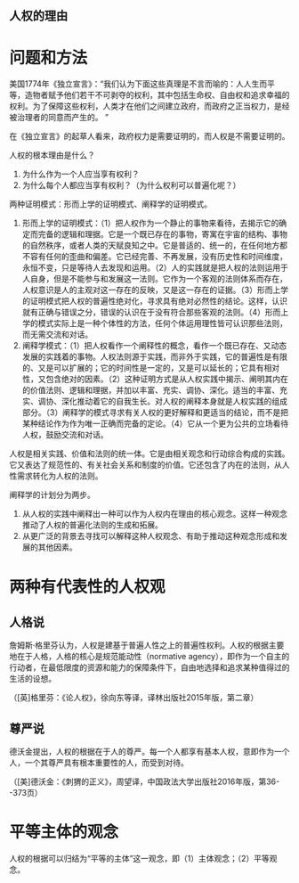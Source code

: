 ## 人权的理由

# 问题和方法

美国1774年《独立宣言》：“我们认为下面这些真理是不言而喻的：人人生而平等，造物者赋予他们若干不可剥夺的权利，其中包括生命权、自由权和追求幸福的权利。为了保障这些权利，人类才在他们之间建立政府，而政府之正当权力，是经被治理者的同意而产生的。 ”

在《独立宣言》的起草人看来，政府权力是需要证明的，而人权是不需要证明的。 

人权的根本理由是什么？
1. 为什么作为一个人应当享有权利？
2. 为什么每个人都应当享有权利？（为什么权利可以普遍化呢？）

两种证明模式：形而上学的证明模式、阐释学的证明模式。

1. 形而上学的证明模式：（1）把人权作为一个静止的事物来看待，去揭示它的确定而完备的逻辑和理据。它是一个既已存在的事物，寄寓在宇宙的结构、事物的自然秩序，或者人类的天赋良知之中。它是普适的、统一的，在任何地方都不容有任何的歪曲和偏差。它已经完善、不再发展，没有历史性和时间维度，永恒不变，只是等待人去发现和运用。（2）人的实践就是把人权的法则运用于人自身，但是不能参与和发展这一法则。它作为一个客观的法则体系而存在，人权意识是人的主观对这一存在的反映，又是这一存在的证据。（3）形而上学的证明模式把人权的普遍性绝对化，寻求具有绝对必然性的结论。这样，认识就有正确与错误之分，错误的认识在于没有符合那些客观的法则。（4）形而上学的模式实际上是一种个体性的方法，任何个体运用理性皆可认识那些法则，而无需交流和对话。
2. 阐释学模式：（1）把人权看作一个阐释性的概念，看作一个既已存在、又动态发展的实践着的事物。人权法则源于实践，而非外于实践，它的普遍性是有限的、又是可以扩展的；它的时间性是一定的，又是可以延长的；它具有相对性，又包含绝对的因素。（2）这种证明方式是从人权实践中揭示、阐明其内在的价值法则、逻辑和理据，并加以丰富、充实、调协、深化。适当的丰富、充实、调协、深化推动着它的自我生长。对人权的阐释本身就是人权实践的组成部分。（3）阐释学的模式寻求有关人权的更好解释和更适当的结论，而不是把某种结论作为作为唯一正确而完备的定论。（4）它从一个更为公共的立场看待人权，鼓励交流和对话。

人权是相关实践、价值和法则的统一体。它是由相关观念和行动综合构成的实践。它又表达了规范性的、有关社会关系和制度的价值。它还包含了内在的法则，从人性需求转化为人权的法则。

阐释学的计划分为两步。
1. 从人权的实践中阐释出一种可以作为人权内在理由的核心观念。这样一种观念推动了人权的普遍化法则的生成和拓展。
2. 从更广泛的背景去寻找可以解释这种人权观念、有助于推动这种观念形成和发展的其他因素。

# 两种有代表性的人权观

## 人格说

詹姆斯·格里芬认为，人权是建基于普遍人性之上的普遍性权利。人权的根据主要地在于人格，人格的核心是规范能动性（normative agency），即作为一个自主的行动者，在最低限度的资源和能力的保障条件下，自由地选择和追求某种值得过的生活的设想。

（[英]格里芬：《论人权》，徐向东等译，译林出版社2015年版，第二章）

## 尊严说

德沃金提出，人权的根据在于人的尊严。每一个人都享有基本人权，意即作为一个人，一个其尊严具有根本重要性的人，而受到对待。

（[美]德沃金：《刺猬的正义》，周望译，中国政法大学出版社2016年版，第36--373页）

# 平等主体的观念

人权的根据可以归结为“平等的主体”这一观念，即（1）主体观念；（2）平等观念。

